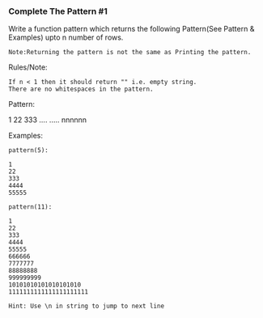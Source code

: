 ### Complete The Pattern #1 

Write a function pattern which returns the following Pattern(See Pattern & Examples) upto n number of rows.

    Note:Returning the pattern is not the same as Printing the pattern.

Rules/Note:

    If n < 1 then it should return "" i.e. empty string.
    There are no whitespaces in the pattern.

Pattern:

1
22
333
....
.....
nnnnnn

Examples:

    pattern(5):

    1
    22
    333
    4444
    55555

    pattern(11):

    1
    22
    333
    4444
    55555
    666666
    7777777
    88888888
    999999999
    10101010101010101010
    1111111111111111111111

    Hint: Use \n in string to jump to next line



